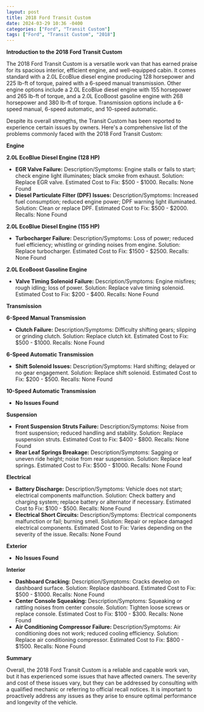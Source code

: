 ```yaml
---
layout: post
title: 2018 Ford Transit Custom
date: 2024-03-29 10:36 -0400
categories: ["Ford", "Transit Custom"]
tags: ["Ford", "Transit Custom", "2018"]
---
```

**Introduction to the 2018 Ford Transit Custom**

The 2018 Ford Transit Custom is a versatile work van that has earned praise for its spacious interior, efficient engine, and well-equipped cabin. It comes standard with a 2.0L EcoBlue diesel engine producing 128 horsepower and 225 lb-ft of torque, paired with a 6-speed manual transmission. Other engine options include a 2.0L EcoBlue diesel engine with 155 horsepower and 265 lb-ft of torque, and a 2.0L EcoBoost gasoline engine with 268 horsepower and 380 lb-ft of torque. Transmission options include a 6-speed manual, 6-speed automatic, and 10-speed automatic.

Despite its overall strengths, the Transit Custom has been reported to experience certain issues by owners. Here's a comprehensive list of the problems commonly faced with the 2018 Ford Transit Custom:

**Engine**

**2.0L EcoBlue Diesel Engine (128 HP)**
- **EGR Valve Failure:** Description/Symptoms: Engine stalls or fails to start; check engine light illuminates; black smoke from exhaust. Solution: Replace EGR valve. Estimated Cost to Fix: $500 - $1000. Recalls: None Found
- **Diesel Particulate Filter (DPF) Issues:** Description/Symptoms: Increased fuel consumption; reduced engine power; DPF warning light illuminated. Solution: Clean or replace DPF. Estimated Cost to Fix: $500 - $2000. Recalls: None Found

**2.0L EcoBlue Diesel Engine (155 HP)**
- **Turbocharger Failure:** Description/Symptoms: Loss of power; reduced fuel efficiency; whistling or grinding noises from engine. Solution: Replace turbocharger. Estimated Cost to Fix: $1500 - $2500. Recalls: None Found

**2.0L EcoBoost Gasoline Engine**
- **Valve Timing Solenoid Failure:** Description/Symptoms: Engine misfires; rough idling; loss of power. Solution: Replace valve timing solenoid. Estimated Cost to Fix: $200 - $400. Recalls: None Found

**Transmission**

**6-Speed Manual Transmission**
- **Clutch Failure:** Description/Symptoms: Difficulty shifting gears; slipping or grinding clutch. Solution: Replace clutch kit. Estimated Cost to Fix: $500 - $1000. Recalls: None Found

**6-Speed Automatic Transmission**
- **Shift Solenoid Issues:** Description/Symptoms: Hard shifting; delayed or no gear engagement. Solution: Replace shift solenoid. Estimated Cost to Fix: $200 - $500. Recalls: None Found

**10-Speed Automatic Transmission**
- **No Issues Found**

**Suspension**

- **Front Suspension Struts Failure:** Description/Symptoms: Noise from front suspension; reduced handling and stability. Solution: Replace suspension struts. Estimated Cost to Fix: $400 - $800. Recalls: None Found
- **Rear Leaf Springs Breakage:** Description/Symptoms: Sagging or uneven ride height; noise from rear suspension. Solution: Replace leaf springs. Estimated Cost to Fix: $500 - $1000. Recalls: None Found

**Electrical**

- **Battery Discharge:** Description/Symptoms: Vehicle does not start; electrical components malfunction. Solution: Check battery and charging system; replace battery or alternator if necessary. Estimated Cost to Fix: $100 - $500. Recalls: None Found
- **Electrical Short Circuits:** Description/Symptoms: Electrical components malfunction or fail; burning smell. Solution: Repair or replace damaged electrical components. Estimated Cost to Fix: Varies depending on the severity of the issue. Recalls: None Found

**Exterior**

- **No Issues Found**

**Interior**

- **Dashboard Cracking:** Description/Symptoms: Cracks develop on dashboard surface. Solution: Replace dashboard. Estimated Cost to Fix: $500 - $1000. Recalls: None Found
- **Center Console Squeaking:** Description/Symptoms: Squeaking or rattling noises from center console. Solution: Tighten loose screws or replace console. Estimated Cost to Fix: $100 - $300. Recalls: None Found
- **Air Conditioning Compressor Failure:** Description/Symptoms: Air conditioning does not work; reduced cooling efficiency. Solution: Replace air conditioning compressor. Estimated Cost to Fix: $800 - $1500. Recalls: None Found

**Summary**

Overall, the 2018 Ford Transit Custom is a reliable and capable work van, but it has experienced some issues that have affected owners. The severity and cost of these issues vary, but they can be addressed by consulting with a qualified mechanic or referring to official recall notices. It is important to proactively address any issues as they arise to ensure optimal performance and longevity of the vehicle.
